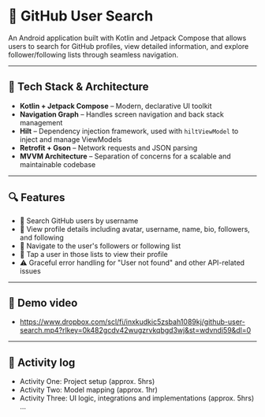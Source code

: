 # 📱 GitHub User Search

An Android application built with Kotlin and Jetpack Compose that allows users to search for GitHub profiles, view detailed information, and explore follower/following lists through seamless navigation.

---

## 🔧 Tech Stack & Architecture

- **Kotlin + Jetpack Compose** – Modern, declarative UI toolkit
- **Navigation Graph** – Handles screen navigation and back stack management
- **Hilt** – Dependency injection framework, used with `hiltViewModel` to inject and manage ViewModels
- **Retrofit + Gson** – Network requests and JSON parsing
- **MVVM Architecture** – Separation of concerns for a scalable and maintainable codebase

---

## 🔍 Features

- 🔎 Search GitHub users by username  
- 👤 View profile details including avatar, username, name, bio, followers, and following  
- 👥 Navigate to the user's followers or following list  
- 🔁 Tap a user in those lists to view their profile  
- ⚠️ Graceful error handling for "User not found" and other API-related issues  

---

## 🚀 Demo video

- https://www.dropbox.com/scl/fi/inxkudkic5zsbah1089kj/github-user-search.mp4?rlkey=0k482gcdv42wugzrvkqbgd3wj&st=wdvndi59&dl=0

---

## 🚀 Activity log

- Activity One: Project setup (approx. 5hrs)
- Activity Two: Model mapping  (approx. 1hr)
- Activity Three: UI logic, integrations and implementations (approx. 5hrs)
...
